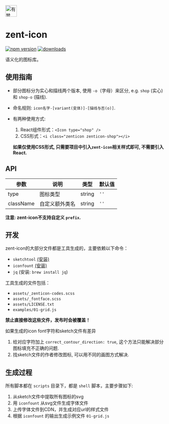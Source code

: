 <p>
	<a href="https://github.com/youzan/">
		 <img alt="有赞logo" width="36px" src="https://img.yzcdn.cn/public_files/2017/02/09/e84aa8cbbf7852688c86218c1f3bbf17.png" alt="youzan" />
	</a>
</p>

# zent-icon

[![npm version](https://img.shields.io/npm/v/zent-icon.svg?style=flat)](https://www.npmjs.com/package/zent-icon) [![downloads](https://img.shields.io/npm/dt/zent-icon.svg)](https://www.npmjs.com/package/zent-icon)

语义化的图标库。

## 使用指南

* 部分图标分为实心和描线两个版本, 使用 `-o`（字母）来区分, e.g. `shop` (实心)和 `shop-o` (描线).

* 命名规则: `icon名字-[variant(变体)]-[描线与否(o)]`.

* 有两种使用方式:

	1. React组件形式：`<Icon type="shop" />`
	2. CSS形式：`<i class="zenticon zenticon-shop"></i>`

	**如果仅使用CSS形式, 只需要项目中引入`zent-icon`相关样式即可, 不需要引入React.**

## API

| 参数 | 说明 | 类型 | 默认值 |
|------|------|------|--------|
| type | 图标类型 | string | `''` |
| className | 自定义额外类名 | string | `''` |

**注意: zent-icon不支持自定义 `prefix`.**

## 开发

zent-icon的大部分文件都是工具生成的，主要依赖以下命令：

* `sketchtool` [(安装)](https://www.sketchapp.com/tool/)
* `iconfount` [(安装)](https://github.com/youzan/iconfount)
* `jq` (安装: `brew install jq`)

工具生成的文件包括：

* `assets/_zenticon-codes.scss`
* `assets/_fontface.scss`
* `assets/LICENSE.txt`
* `examples/01-grid.js`

**禁止直接修改这些文件，发布时会被覆盖！**

如果生成的icon font字符和sketch文件有差异

1. 给对应字符加上 `correct_contour_direction: true`, 这个方法只能解决部分图标填充不正确的问题.
2. 找sketch文件的作者修改图标, 可以用不同的画图方式解决.

## 生成过程

所有脚本都在 `scripts` 目录下，都是 `shell` 脚本，主要步骤如下:

1. 从sketch文件中提取所有图标的svg
2. 用 `iconfount` 从svg文件生成字体文件
3. 上传字体文件到CDN，并生成对应url的样式文件
4. 根据 `iconfount` 的输出生成示例文件 `01-grid.js`

